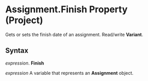 
# Assignment.Finish Property (Project)

Gets or sets the finish date of an assignment. Read/write  **Variant**.


## Syntax

 _expression_. **Finish**

 _expression_ A variable that represents an **Assignment** object.

